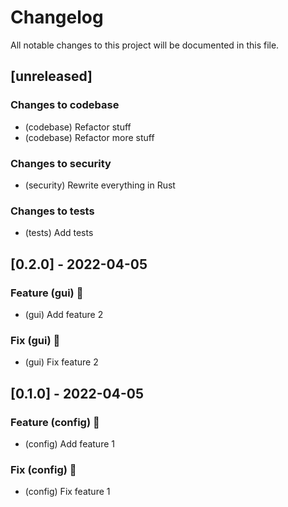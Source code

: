 # Changelog

All notable changes to this project will be documented in this file.

## [unreleased]

### Changes to codebase

- (codebase) Refactor stuff
- (codebase) Refactor more stuff

### Changes to security

- (security) Rewrite everything in Rust

### Changes to tests

- (tests) Add tests

## [0.2.0] - 2022-04-05

### Feature (gui) 🚀

- (gui) Add feature 2

### Fix (gui) 🧰

- (gui) Fix feature 2

## [0.1.0] - 2022-04-05

### Feature (config) 🚀

- (config) Add feature 1

### Fix (config) 🧰

- (config) Fix feature 1

<!-- generated by git-cliff -->
